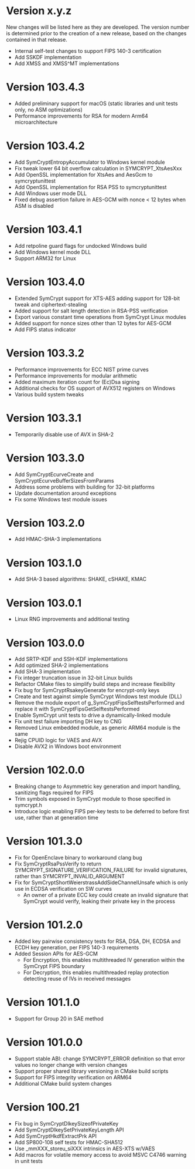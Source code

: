 # Version x.y.z

New changes will be listed here as they are developed. The version number is determined
prior to the creation of a new release, based on the changes contained in that release.

- Internal self-test changes to support FIPS 140-3 certification
- Add SSKDF implementation
- Add XMSS and XMSS^MT implementations

# Version 103.4.3

- Added preliminary support for macOS (static libraries and unit tests only, no ASM optimizations)
- Performance improvements for RSA for modern Arm64 microarchitecture

# Version 103.4.2

- Add SymCryptEntropyAccumulator to Windows kernel module
- Fix tweak lower 64 bit overflow calculation in SYMCRYPT_XtsAesXxx
- Add OpenSSL implementation for XtsAes and AesGcm to symcryptunittest
- Add OpenSSL implementation for RSA PSS to symcryptunittest
- Add Windows user mode DLL
- Fixed debug assertion failure in AES-GCM with nonce < 12 bytes when ASM is disabled

# Version 103.4.1
- Add retpoline guard flags for undocked Windows build
- Add Windows kernel mode DLL
- Support ARM32 for Linux

# Version 103.4.0

- Extended SymCrypt support for XTS-AES adding support for 128-bit tweak and ciphertext-stealing
- Added support for salt length detection in RSA-PSS verification
- Export various constant time operations from SymCrypt Linux modules
- Added support for nonce sizes other than 12 bytes for AES-GCM
- Add FIPS status indicator

# Version 103.3.2

- Performance improvements for ECC NIST prime curves
- Performance improvements for modular arithmetic
- Added maximum iteration count for (Ec)Dsa signing
- Additional checks for OS support of AVX512 registers on Windows
- Various build system tweaks

# Version 103.3.1

- Temporarily disable use of AVX in SHA-2

# Version 103.3.0

- Add SymCryptEcurveCreate and SymCryptEcurveBufferSizesFromParams
- Address some problems with building for 32-bit platforms
- Update documentation around exceptions
- Fix some Windows test module issues

# Version 103.2.0

- Add HMAC-SHA-3 implementations

# Version 103.1.0

- Add SHA-3 based algorithms: SHAKE, cSHAKE, KMAC

# Version 103.0.1

- Linux RNG improvements and additional testing

# Version 103.0.0

- Add SRTP-KDF and SSH-KDF implementations
- Add optimized SHA-2 implementations
- Add SHA-3 implementation
- Fix integer truncation issue in 32-bit Linux builds
- Refactor CMake files to simplify build steps and increase flexibility
- Fix bug for SymCryptRsakeyGenerate for encrypt-only keys
- Create and test against simple SymCrypt Windows test module (DLL)
- Remove the module export of g_SymCryptFipsSelftestsPerformed and replace it with SymCryptFipsGetSelftestsPerformed
- Enable SymCrypt unit tests to drive a dynamically-linked module
- Fix unit test failure importing DH key to CNG
- Removed Linux embedded module, as generic ARM64 module is the same
- Rejig CPUID logic for VAES and AVX
- Disable AVX2 in Windows boot environment

# Version 102.0.0

- Breaking change to Asymmetric key generation and import handling, sanitizing flags required for FIPS
- Trim symbols exposed in SymCrypt module to those specified in symcrypt.h
- Introduce logic enabling FIPS per-key tests to be deferred to before first use, rather than at generation time

# Version 101.3.0

- Fix for OpenEnclave binary to workaround clang bug
- Fix SymCryptRsaPssVerify to return SYMCRYPT_SIGNATURE_VERIFICATION_FAILURE for invalid signatures, rather than SYMCRYPT_INVALID_ARGUMENT
- Fix for SymCryptShortWeierstrassAddSideChannelUnsafe which is only use in ECDSA verification on SW curves
  - An owner of a private ECC key could create an invalid signature that SymCrypt would verify, leaking their private key in the process

# Version 101.2.0

- Added key pairwise consistency tests for RSA, DSA, DH, ECDSA and ECDH key generation, per FIPS 140-3 requirements
- Added Session APIs for AES-GCM
  - For Encryption, this enables multithreaded IV generation within the SymCrypt FIPS boundary
  - For Decryption, this enables multithreaded replay protection detecting reuse of IVs in received messages

# Version 101.1.0

- Support for Group 20 in SAE method

# Version 101.0.0

- Support stable ABI: change SYMCRYPT_ERROR definition so that error values no longer change with version changes
- Support proper shared library versioning in CMake build scripts
- Support for FIPS integrity verification on ARM64
- Additional CMake build system changes

# Version 100.21

- Fix bug in SymCryptDlkeySizeofPrivateKey
- Add SymCryptDlkeySetPrivateKeyLength API
- Add SymCryptHkdfExtractPrk API
- Add SP800-108 self tests for HMAC-SHA512
- Use _mmXXX_storeu_siXXX intrinsics in AES-XTS w/VAES
- Add macros for volatile memory access to avoid MSVC C4746 warning in unit tests